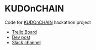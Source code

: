 # KUDOnCHAIN

Code for [KUDOnCHAIN](https://trello.com/b/MLLNjxEb/kudonchain) hackathon project

- [Trello Board](https://trello.com/b/MLLNjxEb/kudonchain)
- [Dev post](https://trello.com/b/MLLNjxEb/kudonchain)
- [Slack channel](https://consensys.slack.com/archives/C072JDJPPMF)
